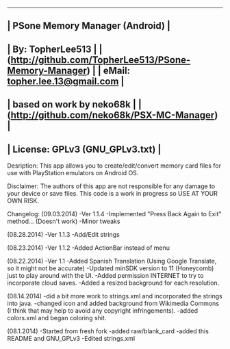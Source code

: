 --------------------------------------------------
|         PSone Memory Manager (Android)         |
------------------------------------------------------------------
|         By: TopherLee513                                       |
|         (http://github.com/TopherLee513/PSone-Memory-Manager)  |
|         eMail: topher.lee.13@gmail.com                         |
------------------------------------------------------------------
|         based on work by neko68k                      |
|         (http://github.com/neko68k/PSX-MC-Manager)    |
---------------------------------------------------------
|         License: GPLv3 (GNU_GPLv3.txt)      |
-----------------------------------------------
Desription: This app allows you to create/edit/convert memory card files for use with PlayStation emulators on Android OS.

Disclaimer: The authors of this app are not responsible for any damage to your device or save files. This code is a work in progress so USE AT YOUR OWN RISK.

Changelog:
(09.03.2014)
-Ver 1.1.4
-Implemented "Press Back Again to Exit" method... (Doesn't work)
-Minor tweaks

(08.28.2014)
-Ver 1.1.3
-Add/Edit strings

(08.23.2014)
-Ver 1.1.2
-Added ActionBar instead of menu

(08.22.2014)
-Ver 1.1
-Added Spanish Translation (Using Google Translate,  so it might not be accurate)
-Updated minSDK version to 11 (Honeycomb) just to play around with the UI.
-Added permission INTERNET to try to incorporate cloud saves.
-Added a resized background for each resolution.

(08.14.2014)
-did a bit more work to strings.xml and incorporated the strings into java.
-changed icon and added background from Wikimedia Commons (I think that may help to avoid any copyright infringements).
-added colors.xml and began coloring shit.

(08.1.2014)
-Started from fresh fork
-added raw/blank_card
-added this README and GNU_GPLv3
-Edited strings.xml
